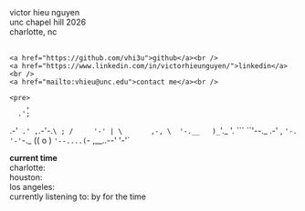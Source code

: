 <div class="content-clock-wrapper">
  <div class="main-text">
    victor hieu nguyen<br />
    unc chapel hill 2026<br />
    charlotte, nc<br /><br />

    <a href="https://github.com/vhi3u">github</a><br />
    <a href="https://www.linkedin.com/in/victorhieunguyen/">linkedin</a><br />
    <a href="mailto:vhieu@unc.edu">contact me</a><br />

    <pre>
        ,
      .';
  .-'` .'
,`.-'-.`\
; /     '-'
| \       ,-,
\  '-.__   )_`'._
'.     ```      ``'--._
.-' ,                   `'-.
'-'`-._           ((   o    )
        `'--....(`- ,__..--'
                '-'`
    </pre>
  </div>

  <div id="clock" class="time-block">
    <div><strong>current time</strong></div>
    <div>charlotte: <span id="est-time"></span></div>
    <div>houston: <span id="cst-time"></span></div>
    <div>los angeles: <span id="pst-time"></span></div>
  </div>

  <div class="music-block">
    currently listening to: <span id="trackname"></span> by <span id="Artist"></span> for the <span id="ordinal"></span> time
  </div>
</div>
